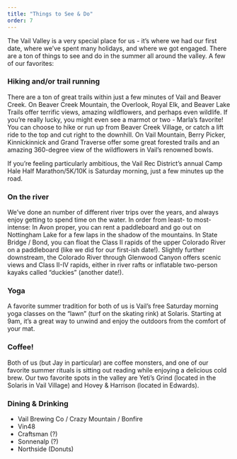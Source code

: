 ```yaml
---
title: "Things to See & Do"
order: 7
---
```


The Vail Valley is a very special place for us - it’s where we had our first date, where we’ve spent many holidays, and where we got engaged. There are a ton of things to see and do in the summer all around the valley. A few of our favorites:

### Hiking and/or trail running
There are a ton of great trails within just a few minutes of Vail and Beaver Creek. On Beaver Creek Mountain, the Overlook, Royal Elk, and Beaver Lake Trails offer terrific views, amazing wildflowers, and perhaps even wildlife. If you’re really lucky, you might even see a marmot or two - Marla’s favorite! You can choose to hike or run up from Beaver Creek Village, or catch a lift ride to the top and cut right to the downhill. On Vail Mountain, Berry Picker, Kinnickinnick and Grand Traverse offer some great forested trails and an amazing 360-degree view of the wildflowers in Vail’s renowned bowls.

If you’re feeling particularly ambitious, the Vail Rec District’s annual Camp Hale Half Marathon/5K/10K is Saturday morning, just a few minutes up the road.

### On the river
We’ve done an number of different river trips over the years, and always enjoy getting to spend time on the water. In order from least- to most-intense: In Avon proper, you can rent a paddleboard and go out on Nottingham Lake for a few laps in the shadow of the mountains. In State Bridge / Bond, you can float the Class II rapids of the upper Colorado River on a paddleboard (like we did for our first-ish date!). Slightly further downstream, the Colorado River through Glenwood Canyon offers scenic views and Class II-IV rapids, either in river rafts or inflatable two-person kayaks called “duckies” (another date!). 

### Yoga
A favorite summer tradition for both of us is Vail’s free Saturday morning yoga classes on the “lawn” (turf on the skating rink) at Solaris. Starting at 9am, it’s a great way to unwind and enjoy the outdoors from the comfort of your mat.

### Coffee!
Both of us (but Jay in particular) are coffee monsters, and one of our favorite summer rituals is sitting out reading while enjoying a delicious cold brew. Our two favorite spots in the valley are Yeti’s Grind (located in the Solaris in Vail Village) and Hovey & Harrison (located in Edwards).

### Dining & Drinking
- Vail Brewing Co / Crazy Mountain / Bonfire
- Vin48
- Craftsman (?)
- Sonnenalp (?)
- Northside (Donuts)
